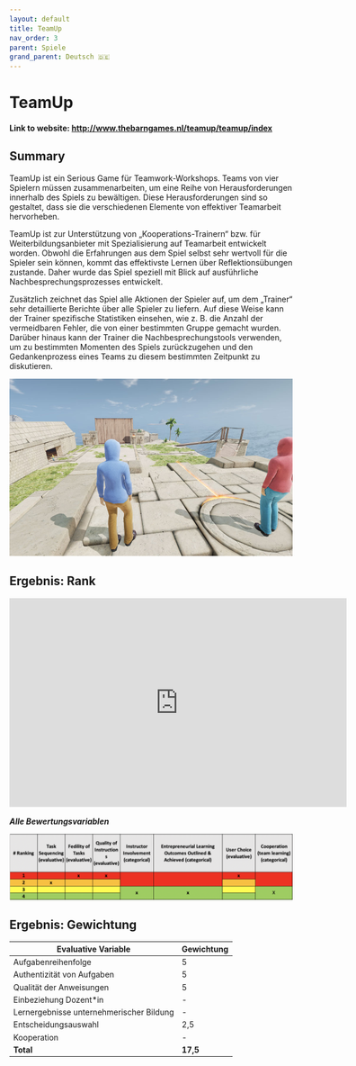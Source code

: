 ```yaml
---
layout: default
title: TeamUp
nav_order: 3
parent: Spiele
grand_parent: Deutsch 🇩🇪
---
```


# TeamUp

#### Link to website: http://www.thebarngames.nl/teamup/teamup/index

## Summary

TeamUp ist ein Serious Game für Teamwork-Workshops. Teams von vier Spielern müssen zusammenarbeiten, um eine Reihe von Herausforderungen innerhalb des Spiels zu bewältigen. Diese Herausforderungen sind so gestaltet, dass sie die verschiedenen Elemente von effektiver Teamarbeit hervorheben.

TeamUp ist zur Unterstützung von „Kooperations-Trainern“ bzw. für Weiterbildungsanbieter mit Spezialisierung auf Teamarbeit entwickelt worden. Obwohl die Erfahrungen aus dem Spiel selbst sehr wertvoll für die Spieler sein können, kommt das effektivste Lernen über Reflektionsübungen zustande. Daher wurde das Spiel speziell mit Blick auf ausführliche Nachbesprechungsprozesses entwickelt.

Zusätzlich zeichnet das Spiel alle Aktionen der Spieler auf, um dem „Trainer“ sehr detaillierte Berichte über alle Spieler zu liefern. Auf diese Weise kann der Trainer spezifische Statistiken einsehen, wie z. B. die Anzahl der vermeidbaren Fehler, die von einer bestimmten Gruppe gemacht wurden. Darüber hinaus kann der Trainer die Nachbesprechungstools verwenden, um zu bestimmten Momenten des Spiels zurückzugehen und den Gedankenprozess eines Teams zu diesem bestimmten Zeitpunkt zu diskutieren.


![Image of Simbiz](../assets/teamup.jpg)

## Ergebnis: Rank

<iframe width="600" height="371" seamless frameborder="0" scrolling="no" src="https://docs.google.com/spreadsheets/d/e/2PACX-1vRQeSSNa-R2e3TA_gbRtNTG3-69Q0TsvFACQQct_vCGbwvci6NYCB5iWdA0Nlzw5RUHCZdxqINldR5G/pubchart?oid=746340513&amp;format=interactive"></iframe>

**_Alle Bewertungsvariablen_**

![Image of bizebee](../assets/teamupscore.png)

## Ergebnis: Gewichtung


| **Evaluative Variable**               | **Gewichtung** |
| ------------------------------------- | ---------- |
| Aufgabenreihenfolge                   | 5          |
| Authentizität von Aufgaben            | 5          |
| Qualität der Anweisungen              | 5          |
| Einbeziehung Dozent*in                | -          |
| Lernergebnisse unternehmerischer Bildung | -         |
| Entscheidungsauswahl                  | 2,5        |
| Kooperation                           | -          |
| **Total**                             | **17,5**   |